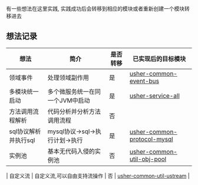 有一些想法在这里实践,
实践成功后会转移到相应的模块或者重新创建一个模块转移进去

## 想法记录

| 想法            | 简介                     | 是否转移 | 已实现后的目标模块                                                                               |
|---------------|------------------------|------|-----------------------------------------------------------------------------------------|
| 领域事件          | 处理领域副作用                | 是    | [usher-common-event-bus](usher-common/usher-common-event-bus)                           |
| 多模块统一启动       | 多个微服务统一在同一个JVM中启动      | 是    | [usher-service-all](usher-service/usher-service-all)                                    |
| 方法调用流程解析      | 代码分析并分析方法调用流程          | 否    |                                                                                         |
| sql协议解析并执行sql | mysql协议->sql->执行计划->执行 | 是    | [usher-common-protocol-mysql](..%2Fusher-common-protocol%2Fusher-common-protocol-mysql) |
| 实例池           | 基本无代码入侵的实例池            | 否    | [usher-common-util-obj-pool](usher-common/usher-common-util/usher-common-util-obj-pool) |

[//]: # (| 语法树解析         | 解析项目类,方法关系             | 是    | [usher-common-util-ast]&#40;usher-common/usher-common-util/usher-common-util-ast&#41;           |)
| 自定义流          | 自定义流,可以自由支持流操作         | 否    | [usher-common-util-ustream](usher-common-util-ustream)                                  |
